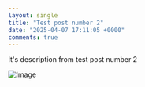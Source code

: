 ```yaml
---
layout: single
title: "Test post number 2"
date: "2025-04-07 17:11:05 +0000"
comments: true
---
```


It's description from test post number 2

![Image](https://drive.google.com/uc?export=view&id=1WS-UHxkiLTNM0CvPgDW4LY-NbA3kNxQr)
